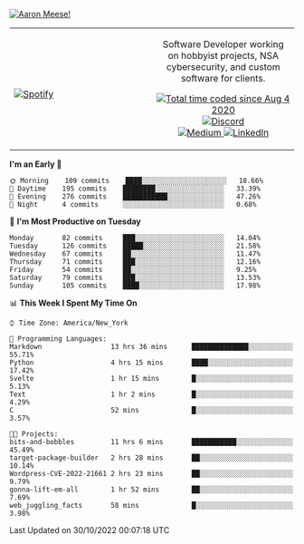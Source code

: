 [![Aaron Meese!](https://user-images.githubusercontent.com/17814535/88975338-a2aabf00-d27f-11ea-963f-8a19608716b4.png)](https://github.com/ajmeese7/readme-ascii "README ASCII")

<!-- Modified from project here: https://github.com/novatorem/novatorem -->
<table width="100%">
  <tr>
  <td width="50%">

&nbsp; <br> [![Spotify](https://ajmeese7.vercel.app/api/spotify)](https://open.spotify.com/user/ajmeese)

  </td>
  <td width="50%">
    <p align="center">
    Software Developer working on hobbyist projects, NSA cybersecurity, and custom software for clients.
    </p>
    <p align="center">
      <a href="https://wakatime.com/@f726891d-3b02-46cd-9b60-e8c59f9e2b14">
        <img src="https://wakatime.com/badge/user/f726891d-3b02-46cd-9b60-e8c59f9e2b14.svg" alt="Total time coded since Aug 4 2020" title="WakaTime" />
      </a>
      <a href="http://link.aaronmeese.com/discord">
        <img src="https://img.shields.io/badge/discord-ajmeese7%234835-369?style=flat-square&logo=discord&logoColor=white&color=purple" alt="Discord" title="Discord">
      </a>
      <br />
      <a href="https://link.aaronmeese.com/medium">
        <img src="https://img.shields.io/badge/medium-ajmeese7-1DB954?style=flat-square&logo=medium&logoColor=white" alt="Medium" title="Medium">
      </a>
      <a href="https://link.aaronmeese.com/linkedin">
        <img src="https://img.shields.io/badge/linkedIn-aaronmeese-1DB954?style=flat-square&logo=linkedin&logoColor=white&color=blue" alt="LinkedIn" title="LinkedIn">
      </a>
    </p>
  </td>

</table>

[//]: <> (The `&nbsp;` is to have Aphelion take up more space)

<!--START_SECTION:waka-->
**I'm an Early 🐤** 

```text
🌞 Morning    109 commits    ████░░░░░░░░░░░░░░░░░░░░░   18.66% 
🌆 Daytime    195 commits    ████████░░░░░░░░░░░░░░░░░   33.39% 
🌃 Evening    276 commits    ███████████░░░░░░░░░░░░░░   47.26% 
🌙 Night      4 commits      ░░░░░░░░░░░░░░░░░░░░░░░░░   0.68%

```
📅 **I'm Most Productive on Tuesday** 

```text
Monday       82 commits     ███░░░░░░░░░░░░░░░░░░░░░░   14.04% 
Tuesday      126 commits    █████░░░░░░░░░░░░░░░░░░░░   21.58% 
Wednesday    67 commits     ██░░░░░░░░░░░░░░░░░░░░░░░   11.47% 
Thursday     71 commits     ███░░░░░░░░░░░░░░░░░░░░░░   12.16% 
Friday       54 commits     ██░░░░░░░░░░░░░░░░░░░░░░░   9.25% 
Saturday     79 commits     ███░░░░░░░░░░░░░░░░░░░░░░   13.53% 
Sunday       105 commits    ████░░░░░░░░░░░░░░░░░░░░░   17.98%

```


📊 **This Week I Spent My Time On** 

```text
⌚︎ Time Zone: America/New_York

💬 Programming Languages: 
Markdown                 13 hrs 36 mins      ██████████████░░░░░░░░░░░   55.71% 
Python                   4 hrs 15 mins       ████░░░░░░░░░░░░░░░░░░░░░   17.42% 
Svelte                   1 hr 15 mins        █░░░░░░░░░░░░░░░░░░░░░░░░   5.13% 
Text                     1 hr 2 mins         █░░░░░░░░░░░░░░░░░░░░░░░░   4.29% 
C                        52 mins             █░░░░░░░░░░░░░░░░░░░░░░░░   3.57%

🐱‍💻 Projects: 
bits-and-bobbles         11 hrs 6 mins       ███████████░░░░░░░░░░░░░░   45.49% 
target-package-builder   2 hrs 28 mins       ██░░░░░░░░░░░░░░░░░░░░░░░   10.14% 
Wordpress-CVE-2022-21661 2 hrs 23 mins       ██░░░░░░░░░░░░░░░░░░░░░░░   9.79% 
gonna-lift-em-all        1 hr 52 mins        ██░░░░░░░░░░░░░░░░░░░░░░░   7.69% 
web_juggling_facts       58 mins             █░░░░░░░░░░░░░░░░░░░░░░░░   3.98%

```


 Last Updated on 30/10/2022 00:07:18 UTC
<!--END_SECTION:waka-->
